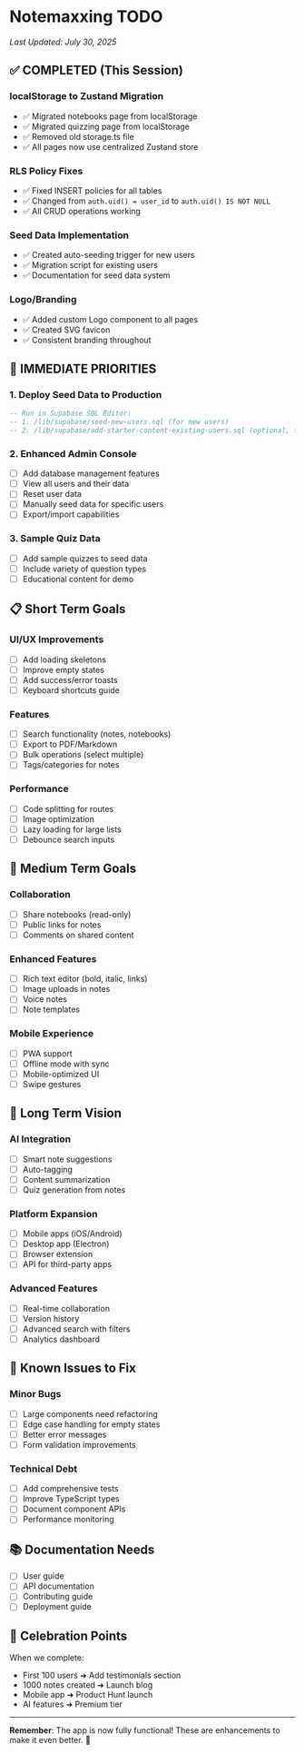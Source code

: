 # Notemaxxing TODO

_Last Updated: July 30, 2025_

## ✅ COMPLETED (This Session)

### localStorage to Zustand Migration

- ✅ Migrated notebooks page from localStorage
- ✅ Migrated quizzing page from localStorage
- ✅ Removed old storage.ts file
- ✅ All pages now use centralized Zustand store

### RLS Policy Fixes

- ✅ Fixed INSERT policies for all tables
- ✅ Changed from `auth.uid() = user_id` to `auth.uid() IS NOT NULL`
- ✅ All CRUD operations working

### Seed Data Implementation

- ✅ Created auto-seeding trigger for new users
- ✅ Migration script for existing users
- ✅ Documentation for seed data system

### Logo/Branding

- ✅ Added custom Logo component to all pages
- ✅ Created SVG favicon
- ✅ Consistent branding throughout

## 🚀 IMMEDIATE PRIORITIES

### 1. Deploy Seed Data to Production

```sql
-- Run in Supabase SQL Editor:
-- 1. /lib/supabase/seed-new-users.sql (for new users)
-- 2. /lib/supabase/add-starter-content-existing-users.sql (optional, for existing)
```

### 2. Enhanced Admin Console

- [ ] Add database management features
- [ ] View all users and their data
- [ ] Reset user data
- [ ] Manually seed data for specific users
- [ ] Export/import capabilities

### 3. Sample Quiz Data

- [ ] Add sample quizzes to seed data
- [ ] Include variety of question types
- [ ] Educational content for demo

## 📋 Short Term Goals

### UI/UX Improvements

- [ ] Add loading skeletons
- [ ] Improve empty states
- [ ] Add success/error toasts
- [ ] Keyboard shortcuts guide

### Features

- [ ] Search functionality (notes, notebooks)
- [ ] Export to PDF/Markdown
- [ ] Bulk operations (select multiple)
- [ ] Tags/categories for notes

### Performance

- [ ] Code splitting for routes
- [ ] Image optimization
- [ ] Lazy loading for large lists
- [ ] Debounce search inputs

## 🎯 Medium Term Goals

### Collaboration

- [ ] Share notebooks (read-only)
- [ ] Public links for notes
- [ ] Comments on shared content

### Enhanced Features

- [ ] Rich text editor (bold, italic, links)
- [ ] Image uploads in notes
- [ ] Voice notes
- [ ] Note templates

### Mobile Experience

- [ ] PWA support
- [ ] Offline mode with sync
- [ ] Mobile-optimized UI
- [ ] Swipe gestures

## 🔮 Long Term Vision

### AI Integration

- [ ] Smart note suggestions
- [ ] Auto-tagging
- [ ] Content summarization
- [ ] Quiz generation from notes

### Platform Expansion

- [ ] Mobile apps (iOS/Android)
- [ ] Desktop app (Electron)
- [ ] Browser extension
- [ ] API for third-party apps

### Advanced Features

- [ ] Real-time collaboration
- [ ] Version history
- [ ] Advanced search with filters
- [ ] Analytics dashboard

## 🐛 Known Issues to Fix

### Minor Bugs

- [ ] Large components need refactoring
- [ ] Edge case handling for empty states
- [ ] Better error messages
- [ ] Form validation improvements

### Technical Debt

- [ ] Add comprehensive tests
- [ ] Improve TypeScript types
- [ ] Document component APIs
- [ ] Performance monitoring

## 📚 Documentation Needs

- [ ] User guide
- [ ] API documentation
- [ ] Contributing guide
- [ ] Deployment guide

## 🎉 Celebration Points

When we complete:

- First 100 users ➜ Add testimonials section
- 1000 notes created ➜ Launch blog
- Mobile app ➜ Product Hunt launch
- AI features ➜ Premium tier

---

**Remember**: The app is now fully functional! These are enhancements to make it even better. 🚀
